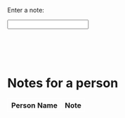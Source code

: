 <style>
    .tablelines table, .tablelines td, .tablelines th {
    border: 1px solid white;
    }
</style>


<html>
<body>
<p>Enter a note:</p>
    <input type="text" id="note">
    <br>
    <br>
    <!--<button onclick="addnote()">Add Note</button>-->
    <br>
    <br>
<div id="note"></div>
<div id="noteSuccess"></div>
<!--hvghghhj ---->

<!-- Include the JavaScript file -->
<!-- <script src="note.js"></script>-->
</body>
</html>

<br>

<h1>Notes for a person</h1>

<table class="tablelines">
    <tr>
        <th>Person Name</th>
             <th>Note</th>
    </tr>
<tbody id="noteTable">

</tbody>
    
</table> 


<script>

    //get user info based on cookie
    //var usrSettingsUrl = "http://localhost:8085/api/person/findEmail";
    var usrSettingsUrl = "https://crimebusters.tk/api/person/findEmail";

    var usrSettingsOptions = {
        method: 'GET', 
        mode: 'cors', 
        cache: 'default', 
        credentials: 'include', 
        headers: {
        'Content-Type': 'application/json',
        },
    };

    fetch(usrSettingsUrl, usrSettingsOptions)
        .then(response => {
        //error message
        if (response.status !== 200) {
            const errorMsg = 'Database response error: ' + response.status;
            console.log(errorMsg);
            //HTML error output
            return;
        }

        //show user info if success
        response.json().then(data => {
            console.log("DATA: " + data);
            var id = data.id;

            /*
            //get note for the person 
           var getNoteURL = "http://localhost:8085/api/person/getnote";
           //  var getNoteURL = "https://crimebusters.tk/api/person/getnote";
            

            var getNoteOptions = {
                method: 'GET', 
                mode: 'cors', 
                cache: 'default', 
                credentials: 'include', 
                headers: {
                'Content-Type': 'application/json',
                },
            };
                
            fetch(getNoteURL, getNoteOptions)
            .then(response => {
                //error
                if (!response.ok) {
                    const errorMsg = 'Login error: ' + response.status;
                    console.log(errorMsg);
                    return;
                }
                
                response.json().then(data => {
                    console.log("out row");
                    console.log(data);
*/
                
               // for (const row of data) {
                    console.log("in row");
                    console.log(row);
                   // if (id == row.userId) {
                    // make "tr element" for each "row of data"
                      const tr = document.createElement("tr");
                      
                      // td for joke cell
                      const personName = document.createElement("td");
                      personName.innerHTML = row.Email;  // add fetched data to innerHTML

                       // td for joke cell
                      const noteText = document.createElement("td");
                      noteText.innerHTML = row.Text;  // add fetched data to innerHTML
          
                                            
                      // this builds ALL td's (cells) into tr (row) element
                      tr.appendChild(personName);
                      //tr.appendChild(plaintext);
                      tr.appendChild(noteText);
          
                      // this adds all the tr (row) work above to the HTML "result" container
                      document.getElementById("noteTable").appendChild(tr);
                    //}  
                                   
                  //  }               

                })
                
                })
       
         

</script>
